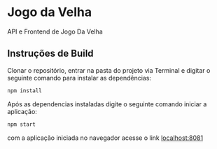 # Jogo da Velha

API e Frontend de Jogo Da Velha

## Instruções de Build
Clonar o repositório, entrar na pasta do projeto via Terminal e digitar o seguinte comando para instalar as dependências:

```bash
npm install 
```
Após as dependencias instaladas digite o seguinte comando iniciar a aplicação:

```bash
npm start
```

com a aplicação iniciada no navegador acesse o link [localhost:8081](http://localhost:8081) 